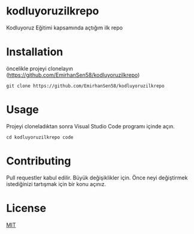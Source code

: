 # kodluyoruzilkrepo
Kodluyoruz Eğitimi kapsamında açtığım ilk repo

# Installation
öncelikle projeyi clonelayın (https://github.com/EmirhanSen58/kodluyoruzilkrepo)
```
git clone https://github.com/EmirhanSen58/kodluyoruzilkrepo 
 ```

# Usage
Projeyi cloneladıktan sonra Visual Studio Code programı içinde açın.
```  
cd kodluyoruzilkrepo code
```
# Contributing
Pull requestler kabul edilir. Büyük değişiklikler için. Önce neyi değiştirmek istediğinizi tartışmak için bir konu açınız.

# License
[MIT](MIT)